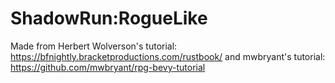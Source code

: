# ShadowRun:RogueLike

Made from Herbert Wolverson's tutorial: https://bfnightly.bracketproductions.com/rustbook/
and mwbryant's tutorial: https://github.com/mwbryant/rpg-bevy-tutorial
